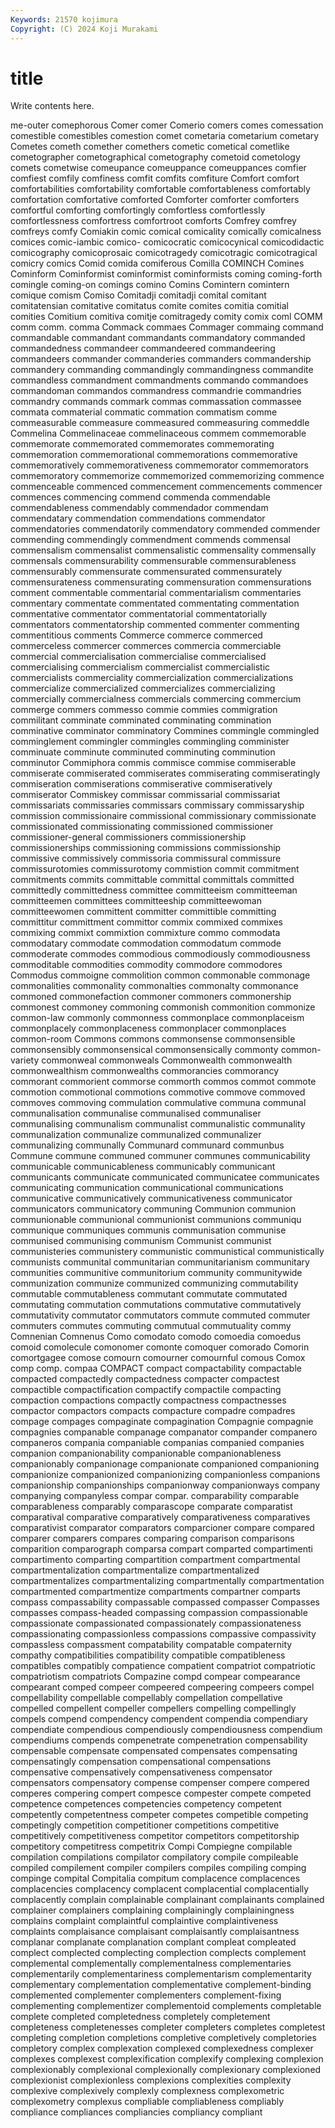 ```yaml
---
Keywords: 21570 kojimura
Copyright: (C) 2024 Koji Murakami
---
```


# title

Write contents here.



me-outer
comephorous Comer comer Comerio comers comes comessation comestible comestibles comestion
comet cometaria cometarium cometary Cometes cometh comether comethers cometic cometical
cometlike cometographer cometographical cometography cometoid cometology comets cometwise comeupance comeuppance
comeuppances comfier comfiest comfily comfiness comfit comfits comfiture Comfort comfort
comfortabilities comfortability comfortable comfortableness comfortably comfortation comfortative comforted Comforter comforter
comforters comfortful comforting comfortingly comfortless comfortlessly comfortlessness comfortress comfortroot comforts
Comfrey comfrey comfreys comfy Comiakin comic comical comicality comically comicalness
comices comic-iambic comico- comicocratic comicocynical comicodidactic comicography comicoprosaic comicotragedy comicotragic
comicotragical comicry comics Comid comida comiferous Comilla COMINCH Comines Cominform
Cominformist cominformist cominformists coming coming-forth comingle coming-on comings comino Comins
Comintern comintern comique comism Comiso Comitadji comitadji comital comitant comitatensian
comitative comitatus comite comites comitia comitial comities Comitium comitiva comitje
comitragedy comity comix coml COMM comm comm. comma Commack commaes
Commager commaing command commandable commandant commandants commandatory commanded commandedness commandeer
commandeered commandeering commandeers commander commanderies commanders commandership commandery commanding commandingly
commandingness commandite commandless commandment commandments commando commandoes commandoman commandos commandress
commandrie commandries commandry commands commark commas commassation commassee commata commaterial
commatic commation commatism comme commeasurable commeasure commeasured commeasuring commeddle Commelina
Commelinaceae commelinaceous commem commemorable commemorate commemorated commemorates commemorating commemoration commemorational
commemorations commemorative commemoratively commemorativeness commemorator commemorators commemoratory commemorize commemorized commemorizing
commence commenceable commenced commencement commencements commencer commences commencing commend commenda
commendable commendableness commendably commendador commendam commendatary commendation commendations commendator commendatories
commendatorily commendatory commended commender commending commendingly commendment commends commensal commensalism
commensalist commensalistic commensality commensally commensals commensurability commensurable commensurableness commensurably commensurate
commensurated commensurately commensurateness commensurating commensuration commensurations comment commentable commentarial commentarialism
commentaries commentary commentate commentated commentating commentation commentative commentator commentatorial commentatorially
commentators commentatorship commented commenter commenting commentitious comments Commerce commerce commerced
commerceless commercer commerces commercia commerciable commercial commercialisation commercialise commercialised commercialising
commercialism commercialist commercialistic commercialists commerciality commercialization commercializations commercialize commercialized commercializes
commercializing commercially commercialness commercials commercing commercium commerge commers commesso commie
commies commigration commilitant comminate comminated comminating commination comminative comminator comminatory
Commines commingle commingled comminglement commingler commingles commingling comminister comminuate comminute
comminuted comminuting comminution comminutor Commiphora commis commisce commise commiserable commiserate
commiserated commiserates commiserating commiseratingly commiseration commiserations commiserative commiseratively commiserator Commiskey
commissar commissarial commissariat commissariats commissaries commissars commissary commissaryship commission commissionaire
commissional commissionary commissionate commissionated commissionating commissioned commissioner commissioner-general commissioners commissionership
commissionerships commissioning commissions commissionship commissive commissively commissoria commissural commissure commissurotomies
commissurotomy commistion commit commitment commitments commits committable committal committals committed
committedly committedness committee committeeism committeeman committeemen committees committeeship committeewoman committeewomen
committent committer committible committing committitur committment committor commix commixed commixes
commixing commixt commixtion commixture commo commodata commodatary commodate commodation commodatum
commode commoderate commodes commodious commodiously commodiousness commoditable commodities commodity commodore
commodores Commodus commoigne commolition common commonable commonage commonalities commonality commonalties
commonalty commonance commoned commonefaction commoner commoners commonership commonest commoney commoning
commonish commonition commonize common-law commonly commonness commonplace commonplaceism commonplacely commonplaceness
commonplacer commonplaces common-room Commons commons commonsense commonsensible commonsensibly commonsensical commonsensically
commonty common-variety commonweal commonweals Commonwealth commonwealth commonwealthism commonwealths commorancies commorancy
commorant commorient commorse commorth commos commot commote commotion commotional commotions
commotive commove commoved commoves commoving commulation commulative communa communal communalisation
communalise communalised communaliser communalising communalism communalist communalistic communality communalization communalize
communalized communalizer communalizing communally Communard communard communbus Commune commune communed
communer communes communicability communicable communicableness communicably communicant communicants communicate communicated
communicatee communicates communicating communication communicational communications communicative communicatively communicativeness communicator
communicators communicatory communing Communion communion communionable communional communionist communions communiqu
communique communiques communis communisation communise communised communising communism Communist communist
communisteries communistery communistic communistical communistically communists communital communitarian communitarianism communitary
communities communitive communitorium community communitywide communization communize communized communizing commutability
commutable commutableness commutant commutate commutated commutating commutation commutations commutative commutatively
commutativity commutator commutators commute commuted commuter commuters commutes commuting commutual
commutuality commy Comnenian Comnenus Como comodato comodo comoedia comoedus comoid
comolecule comonomer comonte comoquer comorado Comorin comortgagee comose comourn comourner
comournful comous Comox comp comp. compaa COMPACT compact compactability compactable
compacted compactedly compactedness compacter compactest compactible compactification compactify compactile compacting
compaction compactions compactly compactness compactnesses compactor compactors compacts compacture compadre
compadres compage compages compaginate compagination Compagnie compagnie compagnies companable companage
companator compander companero companeros compania companiable companias companied companies companion
companionability companionable companionableness companionably companionage companionate companioned companioning companionize companionized
companionizing companionless companions companionship companionships companionway companionways company companying companyless
compar compar. comparability comparable comparableness comparably comparascope comparate comparatist comparatival
comparative comparatively comparativeness comparatives comparativist comparator comparators comparcioner compare compared
comparer comparers compares comparing comparison comparisons comparition comparograph comparsa compart
comparted compartimenti compartimento comparting compartition compartment compartmental compartmentalization compartmentalize compartmentalized
compartmentalizes compartmentalizing compartmentally compartmentation compartmented compartmentize compartments compartner comparts compass
compassability compassable compassed compasser Compasses compasses compass-headed compassing compassion compassionable
compassionate compassionated compassionately compassionateness compassionating compassionless compassions compassive compassivity compassless
compassment compatability compatable compaternity compathy compatibilities compatibility compatible compatibleness compatibles
compatibly compatience compatient compatriot compatriotic compatriotism compatriots Compazine compd compear
compearance compearant comped compeer compeered compeering compeers compel compellability compellable
compellably compellation compellative compelled compellent compeller compellers compelling compellingly compels
compend compendency compendent compendia compendiary compendiate compendious compendiously compendiousness compendium
compendiums compends compenetrate compenetration compensability compensable compensate compensated compensates compensating
compensatingly compensation compensational compensations compensative compensatively compensativeness compensator compensators compensatory
compense compenser compere compered comperes compering compert compesce compester compete
competed competence competences competencies competency competent competently competentness competer competes
competible competing competingly competition competitioner competitions competitive competitively competitiveness competitor
competitors competitorship competitory competitress competitrix Compi Compiegne compilable compilation compilations
compilator compilatory compile compileable compiled compilement compiler compilers compiles compiling
comping compinge compital Compitalia compitum complacence complacences complacencies complacency complacent
complacential complacentially complacently complain complainable complainant complainants complained complainer complainers
complaining complainingly complainingness complains complaint complaintful complaintive complaintiveness complaints complaisance
complaisant complaisantly complaisantness complanar complanate complanation complant compleat compleated complect
complected complecting complection complects complement complemental complementally complementalness complementaries complementarily
complementariness complementarism complementarity complementary complementation complementative complement-binding complemented complementer complementers
complement-fixing complementing complementizer complementoid complements completable complete completed completedness completely
completement completeness completenesses completer completers completes completest completing completion completions
completive completively completories completory complex complexation complexed complexedness complexer complexes
complexest complexification complexify complexing complexion complexionably complexional complexionally complexionary complexioned
complexionist complexionless complexions complexities complexity complexive complexively complexly complexness complexometric
complexometry complexus compliable compliableness compliably compliance compliances compliancies compliancy compliant
